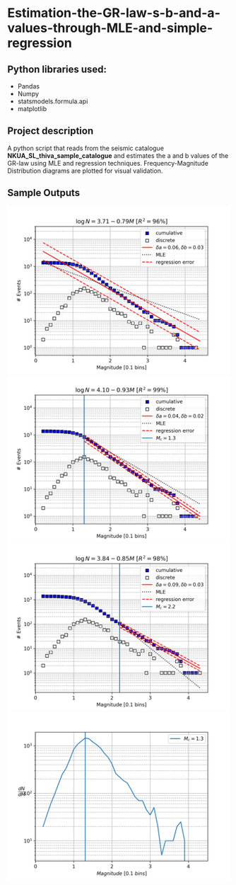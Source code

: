 # Estimation-the-GR-law-s-b-and-a-values-through-MLE-and-simple-regression
## Python libraries used:
- Pandas
- Numpy
- statsmodels.formula.api
- matplotlib

## Project description
A python script that reads from the seismic catalogue **NKUA_SL_thiva_sample_catalogue** and estimates the a and b values of the GR-law using MLE and regression techniques. Frequency-Magnitude Distribution diagrams are plotted for visual validation.

## Sample Outputs

![](img/b_value_0.0.png)
![](img/b_value_1.3.png)
![](img/b_value_2.2.png)
![](img/maximum_curvature_mc.png)
